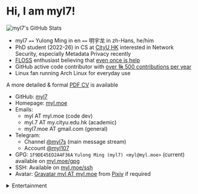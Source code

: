 <!-- Copyright (C) myl7 -->
<!-- SPDX-License-Identifier: CC-BY-SA-4.0 -->

# Hi, I am myl7!

![myl7's GitHub Stats](https://github-readme-stats.vercel.app/api?username=myl7&count_private=true&theme=gruvbox&show_icons=true)

- myl7 `==` Yulong Ming in en `==` 明宇龙 in zh-Hans, he/him
- PhD student (2022-26) in CS at [CityU HK](https://www.cityu.edu.hk/ 'City University of Hong Kong') interested in Network Security, especially Metadata Privacy recently
- [FLOSS](https://wikipedia.org/wiki/FLOSS 'free and open-source software') enthusiast believing that [even once is help](https://www.gnu.org/philosophy/saying-no-even-once.html)
- GitHub active code contributor with [over ~~1k~~ 500 contributions per year](https://github.com/myl7)
- Linux fan running Arch Linux for everyday use

A more detailed & formal [PDF CV](https://s.myl.moe/public/cv.pdf) is available

- GitHub: [myl7](https://github.com/myl7)
- Homepage: [myl.moe](https://myl.moe)
- Emails:
  - myl AT myl.moe (code dev)
  - myl.7 AT my.cityu.edu.hk (academic)
  - myl7.moe AT gmail.com (general)
- Telegram:
  - Channel [@myl7s](https://t.me/myl7s) (main message stream)
  - Account [@myl107](https://t.me/myl107)
- GPG: `1F9DE45ED2A4F36A` `Yulong Ming (myl7) <myl@myl.moe>` (current) available on [myl.moe/gpg](https://myl.moe/gpg)
- SSH: Available on [myl.moe/ssh](https://myl.moe/ssh)
- Avatar: [Gravatar myl AT myl.moe](https://www.gravatar.com/avatar/41e17fe63d0c1f91234b320b1feb3bef?s=200) from [Pixiv](https://www.pixiv.net/artworks/57793944) if required

<details>
<summary>Entertainment</summary>

- osu!: [myl7](https://osu.ppy.sh/users/17450724) can be redirected from [myl.moe/u/osu](https://myl.moe/u/osu)
  - Modes: osu! & osu!mania (4K)
  - Playstyles: Mouse & keyboard

</details>
